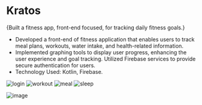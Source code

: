 # Kratos
{Built a fitness app, front-end focused, for tracking daily fitness goals.}


- Developed a front-end of fitness application that enables users to track meal plans, workouts, water intake, and
health-related information.
- Implemented graphing tools to display user progress, enhancing the user experience and goal tracking. Utilized Firebase
services to provide secure authentication for users.
- Technology Used: Kotlin, Firebase.

  


![login](https://github.com/Deeksha0301/Kratos/assets/92042650/cc97a2b5-763e-4f69-9516-f43ca57432ac)
![workout](https://github.com/Deeksha0301/Kratos/assets/92042650/41484a39-72a8-4dae-b21e-ab365e50ceec)
![meal](https://github.com/Deeksha0301/Kratos/assets/92042650/7f902f9a-1a24-48af-a7ab-7a4b4b417057)
![sleep](https://github.com/Deeksha0301/Kratos/assets/92042650/7e7c0dde-7a82-4026-87aa-c5e5efb49352)

![image](https://github.com/Deeksha0301/Kratos/assets/92042650/c8a450a4-e3d8-48a2-b715-5ddec282a145)


